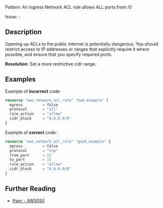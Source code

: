 Pattern: An ingress Network ACL rule allows ALL ports from /0

Issue: -

## Description

Opening up ACLs to the public internet is potentially dangerous. You should restrict access to IP addresses or ranges that explicitly require it where possible, and ensure that you specify required ports.

**Resolution**: Set a more restrictive cidr range.

## Examples

Example of **incorrect** code:

```terraform
resource "aws_network_acl_rule" "bad_example" {
  egress         = false
  protocol       = "all"
  rule_action    = "allow"
  cidr_block     = "0.0.0.0/0"
}
```

Example of **correct** code:

```terraform
resource "aws_network_acl_rule" "good_example" {
  egress         = false
  protocol       = "tcp"
  from_port      = 22
  to_port        = 22
  rule_action    = "allow"
  cidr_block     = "0.0.0.0/0"
}
```

## Further Reading

* [tfsec - AWS050](https://tfsec.dev/docs/aws/AWS050/)